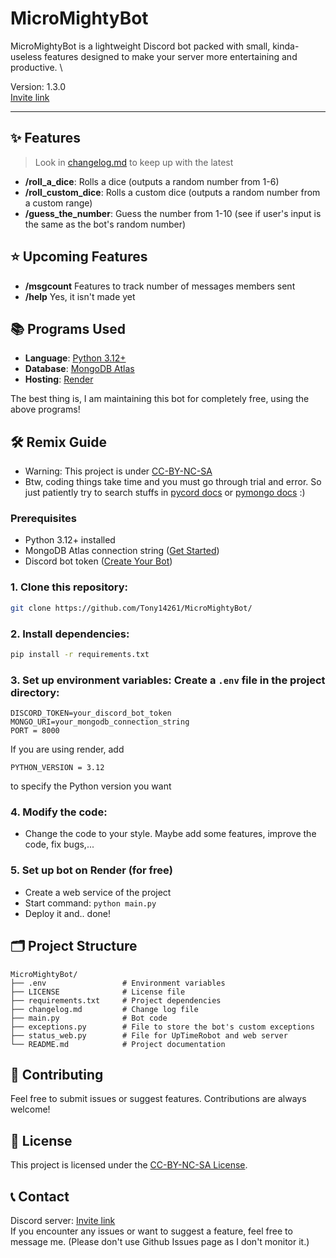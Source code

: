 # MicroMightyBot

MicroMightyBot is a lightweight Discord bot packed with small, kinda-useless features designed to make your server more entertaining and productive. \

Version: 1.3.0 \
[Invite link](https://discord.com/oauth2/authorize?client_id=1300829284268507197)

---

## ✨ Features
> Look in [changelog.md](https://github.com/Tony14261/MicroMightyBot/blob/main/changelog.md) to keep up with the latest
- **/roll_a_dice**: Rolls a dice (outputs a random number from 1-6)
- **/roll_custom_dice**: Rolls a custom dice (outputs a random number from a custom range)
- **/guess_the_number**: Guess the number from 1-10 (see if user's input is the same as the bot's random number)

## ⭐ Upcoming Features
- **/msgcount** Features to track number of messages members sent
- **/help** Yes, it isn't made yet

## 📚 Programs Used 
- **Language**: [Python 3.12+](https://www.python.org/)
- **Database**: [MongoDB Atlas](https://www.mongodb.com/atlas)
- **Hosting**: [Render](https://www.render.com/)

The best thing is, I am maintaining this bot for completely free, using the above programs!

## 🛠️ Remix Guide
- Warning: This project is under [CC-BY-NC-SA](https://creativecommons.org/licenses/by-nc-sa/4.0/)
- Btw, coding things take time and you must go through trial and error. So just patiently try to search stuffs in [pycord docs](https://docs.pycord.dev/en/stable/index.html) or [pymongo docs](https://www.mongodb.com/docs/languages/python/pymongo-driver/current/) :)
### Prerequisites
- Python 3.12+ installed
- MongoDB Atlas connection string ([Get Started](https://www.mongodb.com/atlas/database))
- Discord bot token ([Create Your Bot](https://discord.com/developers/applications))

### 1. **Clone this repository**:
```bash
git clone https://github.com/Tony14261/MicroMightyBot/
```

### 2. **Install dependencies:**
```bash
pip install -r requirements.txt
```

### 3. **Set up environment variables:** Create a `.env` file in the project directory:
```env
DISCORD_TOKEN=your_discord_bot_token
MONGO_URI=your_mongodb_connection_string
PORT = 8000
```
If you are using render, add 
```env
PYTHON_VERSION = 3.12
```
to specify the Python version you want

### 4. Modify the code:
- Change the code to your style. Maybe add some features, improve the code, fix bugs,...
### 5. Set up bot on Render (for free)
- Create a web service of the project
- Start command: ```python main.py```
- Deploy it and.. done!

## 🗂️ Project Structure
```
MicroMightyBot/
├── .env                 # Environment variables
├── LICENSE              # License file
├── requirements.txt     # Project dependencies
├── changelog.md         # Change log file
├── main.py              # Bot code
├── exceptions.py        # File to store the bot's custom exceptions
├── status_web.py        # File for UpTimeRobot and web server
└── README.md            # Project documentation
```

## 🌟 Contributing
Feel free to submit issues or suggest features. Contributions are always welcome!

## 📜 License
This project is licensed under the [CC-BY-NC-SA License](https://creativecommons.org/licenses/by-nc-sa/4.0/).

## 📞 Contact
Discord server: [Invite link](https://discord.gg/bJ8PaFREj2) \
If you encounter any issues or want to suggest a feature, feel free to message me. (Please don't use Github Issues page as I don't monitor it.)
